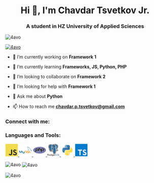 <h1 align="center">Hi 👋, I'm Chavdar Tsvetkov Jr.</h1>
<h3 align="center">A student in HZ University of Applied Sciences</h3>

<p align="left"> <img src="https://komarev.com/ghpvc/?username=4avo&label=Profile%20views&color=0e75b6&style=flat" alt="4avo" /> </p>

<p align="left"> <a href="https://github.com/ryo-ma/github-profile-trophy"><img src="https://github-profile-trophy.vercel.app/?username=4avo" alt="4avo" /></a> </p>

- 🔭 I’m currently working on **Framework 1**

- 🌱 I’m currently learning **Frameworks, JS, Python, PHP**

- 👯 I’m looking to collaborate on **Framework 2**

- 🤝 I’m looking for help with **Framework 1**

- 💬 Ask me about **Python**

- 📫 How to reach me **chavdar.p.tsvetkov@gmail.com**

<h3 align="left">Connect with me:</h3>
<p align="left">
</p>

<h3 align="left">Languages and Tools:</h3>
<p align="left"> <a href="https://developer.mozilla.org/en-US/docs/Web/JavaScript" target="_blank" rel="noreferrer"> <img src="https://raw.githubusercontent.com/devicons/devicon/master/icons/javascript/javascript-original.svg" alt="javascript" width="40" height="40"/> </a> <a href="https://www.mysql.com/" target="_blank" rel="noreferrer"> <img src="https://raw.githubusercontent.com/devicons/devicon/master/icons/mysql/mysql-original-wordmark.svg" alt="mysql" width="40" height="40"/> </a> <a href="https://www.php.net" target="_blank" rel="noreferrer"> <img src="https://raw.githubusercontent.com/devicons/devicon/master/icons/php/php-original.svg" alt="php" width="40" height="40"/> </a> <a href="https://www.postgresql.org" target="_blank" rel="noreferrer"> <img src="https://raw.githubusercontent.com/devicons/devicon/master/icons/postgresql/postgresql-original-wordmark.svg" alt="postgresql" width="40" height="40"/> </a> <a href="https://www.python.org" target="_blank" rel="noreferrer"> <img src="https://raw.githubusercontent.com/devicons/devicon/master/icons/python/python-original.svg" alt="python" width="40" height="40"/> </a> <a href="https://www.typescriptlang.org/" target="_blank" rel="noreferrer"> <img src="https://raw.githubusercontent.com/devicons/devicon/master/icons/typescript/typescript-original.svg" alt="typescript" width="40" height="40"/> </a> </p>

<p><img align="left" src="https://github-readme-stats.vercel.app/api/top-langs?username=4avo&show_icons=true&locale=en&layout=compact" alt="4avo" /></p>

<p>&nbsp;<img align="center" src="https://github-readme-stats.vercel.app/api?username=4avo&show_icons=true&locale=en" alt="4avo" /></p>

<p><img align="center" src="https://github-readme-streak-stats.herokuapp.com/?user=4avo&" alt="4avo" /></p>